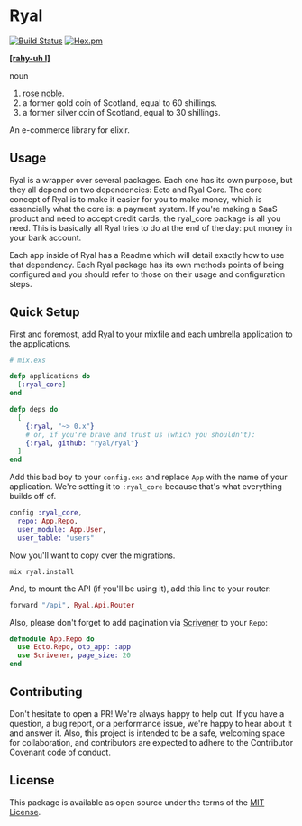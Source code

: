 # Ryal

[![Build Status](https://travis-ci.org/ryal/ryal.svg?branch=master)](https://travis-ci.org/ryal/ryal)
[![Hex.pm](https://img.shields.io/hexpm/v/ryal.svg)]()

[**[rahy-uh l]**](http://www.dictionary.com/browse/ryal)

noun

1. [rose noble](http://www.dictionary.com/browse/rose-noble).
2. a former gold coin of Scotland, equal to 60 shillings.
3. a former silver coin of Scotland, equal to 30 shillings.

An e-commerce library for elixir.

## Usage

Ryal is a wrapper over several packages. Each one has its own purpose, but they all depend on two dependencies: Ecto and Ryal Core.
The core concept of Ryal is to make it easier for you to make money, which is essencially what the core is: a payment system.
If you're making a SaaS product and need to accept credit cards, the ryal_core package is all you need.
This is basically all Ryal tries to do at the end of the day: put money in your bank account.

Each app inside of Ryal has a Readme which will detail exactly how to use that dependency.
Each Ryal package has its own methods points of being configured and you should refer to those on their usage and configuration steps.

## Quick Setup

First and foremost, add Ryal to your mixfile and each umbrella application to the applications.

```elixir
# mix.exs

defp applications do
  [:ryal_core]
end

defp deps do
  [
    {:ryal, "~> 0.x"}
    # or, if you're brave and trust us (which you shouldn't):
    {:ryal, github: "ryal/ryal"}
  ]
end
```

Add this bad boy to your `config.exs` and replace `App` with the name of your application.
We're setting it to `:ryal_core` because that's what everything builds off of.

```elixir
config :ryal_core,
  repo: App.Repo,
  user_module: App.User,
  user_table: "users"
```

Now you'll want to copy over the migrations.

```shell
mix ryal.install
```

And, to mount the API (if you'll be using it), add this line to your router:

```elixir
forward "/api", Ryal.Api.Router
```

Also, please don't forget to add pagination via [Scrivener](https://github.com/drewolson/scrivener) to your `Repo`:

```elixir
defmodule App.Repo do
  use Ecto.Repo, otp_app: :app
  use Scrivener, page_size: 20
end
```

## Contributing

Don't hesitate to open a PR!
We're always happy to help out.
If you have a question, a bug report, or a performance issue, we're happy to hear about it and answer it.
Also, this project is intended to be a safe, welcoming space for collaboration, and contributors are expected to adhere to the Contributor Covenant code of conduct.

## License

This package is available as open source under the terms of the [MIT License](https://opensource.org/licenses/MIT).
